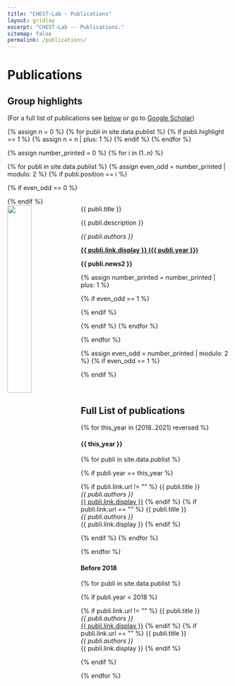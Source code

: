 ```yaml
---
title: "CHEST-Lab - Publications"
layout: gridlay
excerpt: "CHEST-Lab -- Publications."
sitemap: false
permalink: /publications/
---
```


<script type="text/JavaScript">
	var isMobile = window.innerWidth <= 800
	
    window.onload = function(){
		if(!isMobile){
			document.querySelectorAll('li').forEach(function(item) {
				if(item.className == "row"){
				item.className = "row row-flex row-flex-wrap";
			  }  
			})	
		}
    }
</script>
# Publications

## Group highlights

(For a full list of publications see [below](#full-list-of-publications) or go to [Google Scholar](https://scholar.google.ca/citations?hl=en&user=X-eZF2wAAAAJ&view_op=list_works&sortby=pubdate))

{% assign n = 0 %}
{% for publi in site.data.publist %}
{% if publi.highlight == 1 %}
{% assign n = n | plus: 1 %}
{% endif %}
{% endfor %}

{% assign number_printed = 0 %}
{% for i in (1..n) %}

{% for publi in site.data.publist %}
{% assign even_odd = number_printed | modulo: 2 %}
{% if publi.position == i %}

{% if even_odd == 0 %}
<div class="row">
{% endif %}

<div class="col-sm-6 clearfix">
 <div class="well">
  <pubtit>{{ publi.title }}</pubtit>
  <img src="{{ site.url }}{{ site.baseurl }}/images/pubpic/{{ publi.image }}" class="img-responsive" width="33%" style="float: left" />
  <p>{{ publi.description }}</p>
  <p><em>{{ publi.authors }}</em></p>
  <p><strong><a href="{{ publi.link.url }}">{{ publi.link.display }}&nbsp;&#040;{{ publi.year }}&#041;</a></strong></p>
  <p class="text-danger"><strong> {{ publi.news2 }}</strong></p>
 </div>
</div>

{% assign number_printed = number_printed | plus: 1 %}

{% if even_odd == 1 %}
</div>
{% endif %}

{% endif %}
{% endfor %}

{% endfor %}

{% assign even_odd = number_printed | modulo: 2 %}
{% if even_odd == 1 %}
</div>
{% endif %}

<p></p>
<br>

## Full List of publications
{% for this_year in (2018..2021) reversed %}
<h4>{{ this_year }}</h4>
    
{% for publi in site.data.publist %}

{% if publi.year == this_year %}

{% if publi.link.url != "" %}
{{ publi.title }} <br />
<em>{{ publi.authors }} </em><br /><a href="{{ publi.link.url }}">{{ publi.link.display }}</a>
{% endif %}
{% if publi.link.url == "" %}
{{ publi.title }} <br />
<em>{{ publi.authors }} </em><br />{{ publi.link.display }}
{% endif %}

{% endif %}
{% endfor %}

{% endfor %}

#### Before 2018
{% for publi in site.data.publist %}

{% if publi.year < 2018 %}

{% if publi.link.url != "" %}
{{ publi.title }} <br />
<em>{{ publi.authors }} </em><br /><a href="{{ publi.link.url }}">{{ publi.link.display }}</a>
{% endif %}
{% if publi.link.url == "" %}
{{ publi.title }} <br />
<em>{{ publi.authors }} </em><br />{{ publi.link.display }}
{% endif %}

{% endif %}

{% endfor %}
